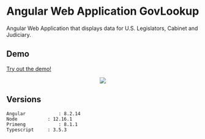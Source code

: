 # Angular Web Application GovLookup 

Angular Web Application that displays data for U.S. Legislators, Cabinet and Judiciary.
 
## Demo
<a href="https://www.govlookup.mobdemo.org" rel="nofollow">Try out the demo!</a>
<p align="center">    
    <img src="http://www.govlookup.mobdemo.org//images//screencapture2-govlookup-mobdemo-org.png" />   
 </p>


## Versions
 ```
 Angular			: 8.2.14 
 Node			: 12.16.1
 Primeng			: 8.1.1
 Typescript		: 3.5.3

 ```